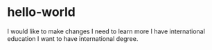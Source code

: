# hello-world

I would like to make changes 
I need to learn more 
I have international education
I want to have international degree. 
